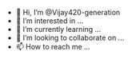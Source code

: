- 👋 Hi, I’m @Vijay420-generation
- 👀 I’m interested in ...
- 🌱 I’m currently learning ...
- 💞️ I’m looking to collaborate on ...
- 📫 How to reach me ...

<!---
Vijay420-generation/Vijay420-generation is a ✨ special ✨ repository because its `README.md` (this file) appears on your GitHub profile.
You can click the Preview link to take a look at your changes.
--->
